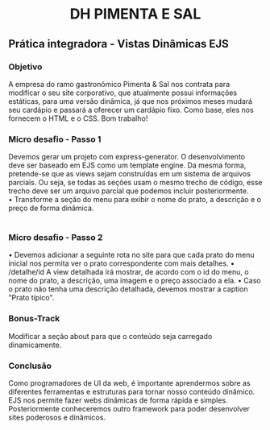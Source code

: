 <h1 align="center">DH PIMENTA E SAL </h1>


## Prática integradora - Vistas Dinâmicas EJS 
### Objetivo 
<div>
A empresa do ramo gastronômico Pimenta & Sal nos contrata para modificar o seu site corporativo, que atualmente possui informações estáticas, para uma versão dinâmica, já que nos próximos meses mudará seu cardápio e passará a oferecer um cardápio fixo. 
Como base, eles nos fornecem o HTML e o CSS. 
Bom trabalho! 
</div>

### Micro desafio - Passo 1 
<div>
Devemos gerar um projeto com express-generator. O desenvolvimento deve ser baseado em 
EJS como um template engine. Da mesma forma, pretende-se que as views sejam construídas 
em um sistema de arquivos parciais. Ou seja, se todas as seções usam o mesmo trecho de 
código, esse trecho deve ser um arquivo parcial que podemos incluir posteriormente. 
<br>
• Transforme a seção do menu para exibir o nome do prato, a descrição e o preço de 
forma dinâmica. 
</div>
<br>



### Micro desafio - Passo 2 

<div>
• Devemos adicionar a seguinte rota no site para que cada prato do menu inicial nos permita ver o prato correspondente com mais detalhes. 
• /detalhe/id 
A view detalhada irá mostrar, de acordo com o id do menu, o nome do prato, a descrição, uma imagem e o preço associado a ela. 
• Caso o prato não tenha uma descrição detalhada, devemos mostrar a caption "Prato 
típico". 

</div>

### Bonus-Track 

<div>
Modificar a seção about para que o conteúdo seja carregado dinamicamente. 
</div>


### Conclusão 

<div>
Como programadores de UI da web, é importante aprendermos sobre as diferentes 
ferramentas e estruturas para tornar nosso conteúdo dinâmico. EJS nos permite fazer webs 
dinâmicas de forma rápida e simples. Posteriormente conheceremos outro framework para 
poder desenvolver sites poderosos e dinâmicos.
</div>
 
